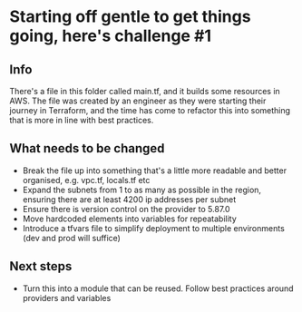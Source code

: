 # Starting off gentle to get things going, here's challenge #1

## Info
There's a file in this folder called main.tf, and it builds some resources in AWS. The file was created by an engineer as they were starting their journey in Terraform, and the time has come to refactor this into something that is more in line with best practices.

## What needs to be changed
* Break the file up into something that's a little more readable and better organised, e.g. vpc.tf, locals.tf etc
* Expand the subnets from 1 to as many as possible in the region, ensuring there are at least 4200 ip addresses per subnet
* Ensure there is version control on the provider to 5.87.0
* Move hardcoded elements into variables for repeatability
* Introduce a tfvars file to simplify deployment to multiple environments (dev and prod will suffice)

## Next steps
* Turn this into a module that can be reused. Follow best practices around providers and variables
